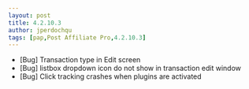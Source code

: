 ```yaml
---
layout: post
title: 4.2.10.3
author: jperdochqu
tags: [pap,Post Affiliate Pro,4.2.10.3]
---
```


- [Bug] Transaction type in Edit screen
- [Bug] listbox dropdown icon do not show in transaction edit window
- [Bug] Click tracking crashes when plugins are activated
